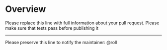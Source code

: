 # Overview

Please replace this line with full information about your pull request. Please make sure that tests pass before publishing it

---

Please preserve this line to notify the maintainer: @roll
